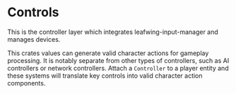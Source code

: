 # Controls

This is the controller layer which integrates leafwing-input-manager and manages devices.

This crates values can generate valid character actions for gameplay processing. It is notably
separate from other types of controllers, such as AI controllers or network controllers. Attach a
`Controller` to a player entity and these systems will translate key controls into valid character
action components. 
